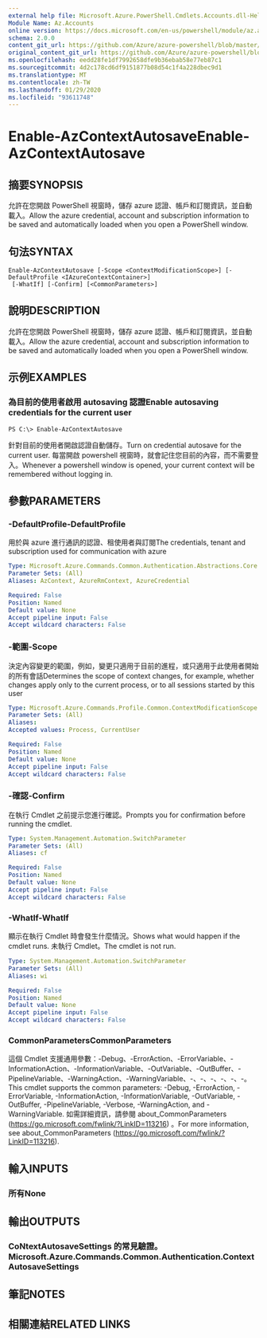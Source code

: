 ```yaml
---
external help file: Microsoft.Azure.PowerShell.Cmdlets.Accounts.dll-Help.xml
Module Name: Az.Accounts
online version: https://docs.microsoft.com/en-us/powershell/module/az.accounts/enable-azcontextautosave
schema: 2.0.0
content_git_url: https://github.com/Azure/azure-powershell/blob/master/src/Accounts/Accounts/help/Enable-AzContextAutosave.md
original_content_git_url: https://github.com/Azure/azure-powershell/blob/master/src/Accounts/Accounts/help/Enable-AzContextAutosave.md
ms.openlocfilehash: eedd28fe1df7992658dfe9b36ebab58e77eb87c1
ms.sourcegitcommit: 4d2c178cd6df9151877b08d54c1f4a228dbec9d1
ms.translationtype: MT
ms.contentlocale: zh-TW
ms.lasthandoff: 01/29/2020
ms.locfileid: "93611748"
---
```

# <span data-ttu-id="e0e21-101">Enable-AzContextAutosave</span><span class="sxs-lookup"><span data-stu-id="e0e21-101">Enable-AzContextAutosave</span></span>

## <span data-ttu-id="e0e21-102">摘要</span><span class="sxs-lookup"><span data-stu-id="e0e21-102">SYNOPSIS</span></span>
<span data-ttu-id="e0e21-103">允許在您開啟 PowerShell 視窗時，儲存 azure 認證、帳戶和訂閱資訊，並自動載入。</span><span class="sxs-lookup"><span data-stu-id="e0e21-103">Allow the azure credential, account and subscription information to be saved and automatically loaded when you open a PowerShell window.</span></span> 

## <span data-ttu-id="e0e21-104">句法</span><span class="sxs-lookup"><span data-stu-id="e0e21-104">SYNTAX</span></span>

```
Enable-AzContextAutosave [-Scope <ContextModificationScope>] [-DefaultProfile <IAzureContextContainer>]
 [-WhatIf] [-Confirm] [<CommonParameters>]
```

## <span data-ttu-id="e0e21-105">說明</span><span class="sxs-lookup"><span data-stu-id="e0e21-105">DESCRIPTION</span></span>
<span data-ttu-id="e0e21-106">允許在您開啟 PowerShell 視窗時，儲存 azure 認證、帳戶和訂閱資訊，並自動載入。</span><span class="sxs-lookup"><span data-stu-id="e0e21-106">Allow the azure credential, account and subscription information to be saved and automatically loaded when you open a PowerShell window.</span></span> 

## <span data-ttu-id="e0e21-107">示例</span><span class="sxs-lookup"><span data-stu-id="e0e21-107">EXAMPLES</span></span>

### <span data-ttu-id="e0e21-108">為目前的使用者啟用 autosaving 認證</span><span class="sxs-lookup"><span data-stu-id="e0e21-108">Enable autosaving credentials for the current user</span></span>
```
PS C:\> Enable-AzContextAutosave
```

<span data-ttu-id="e0e21-109">針對目前的使用者開啟認證自動儲存。</span><span class="sxs-lookup"><span data-stu-id="e0e21-109">Turn on credential autosave for the current user.</span></span>  <span data-ttu-id="e0e21-110">每當開啟 powershell 視窗時，就會記住您目前的內容，而不需要登入。</span><span class="sxs-lookup"><span data-stu-id="e0e21-110">Whenever a powershell window is opened, your current context will be remembered without logging in.</span></span>

## <span data-ttu-id="e0e21-111">參數</span><span class="sxs-lookup"><span data-stu-id="e0e21-111">PARAMETERS</span></span>

### <span data-ttu-id="e0e21-112">-DefaultProfile</span><span class="sxs-lookup"><span data-stu-id="e0e21-112">-DefaultProfile</span></span>
<span data-ttu-id="e0e21-113">用於與 azure 進行通訊的認證、租使用者與訂閱</span><span class="sxs-lookup"><span data-stu-id="e0e21-113">The credentials, tenant and subscription used for communication with azure</span></span>

```yaml
Type: Microsoft.Azure.Commands.Common.Authentication.Abstractions.Core.IAzureContextContainer
Parameter Sets: (All)
Aliases: AzContext, AzureRmContext, AzureCredential

Required: False
Position: Named
Default value: None
Accept pipeline input: False
Accept wildcard characters: False
```

### <span data-ttu-id="e0e21-114">-範圍</span><span class="sxs-lookup"><span data-stu-id="e0e21-114">-Scope</span></span>
<span data-ttu-id="e0e21-115">決定內容變更的範圍，例如，變更只適用于目前的進程，或只適用于此使用者開始的所有會話</span><span class="sxs-lookup"><span data-stu-id="e0e21-115">Determines the scope of context changes, for example, whether changes apply only to the current process, or to all sessions started by this user</span></span>

```yaml
Type: Microsoft.Azure.Commands.Profile.Common.ContextModificationScope
Parameter Sets: (All)
Aliases:
Accepted values: Process, CurrentUser

Required: False
Position: Named
Default value: None
Accept pipeline input: False
Accept wildcard characters: False
```

### <span data-ttu-id="e0e21-116">-確認</span><span class="sxs-lookup"><span data-stu-id="e0e21-116">-Confirm</span></span>
<span data-ttu-id="e0e21-117">在執行 Cmdlet 之前提示您進行確認。</span><span class="sxs-lookup"><span data-stu-id="e0e21-117">Prompts you for confirmation before running the cmdlet.</span></span>

```yaml
Type: System.Management.Automation.SwitchParameter
Parameter Sets: (All)
Aliases: cf

Required: False
Position: Named
Default value: None
Accept pipeline input: False
Accept wildcard characters: False
```

### <span data-ttu-id="e0e21-118">-WhatIf</span><span class="sxs-lookup"><span data-stu-id="e0e21-118">-WhatIf</span></span>
<span data-ttu-id="e0e21-119">顯示在執行 Cmdlet 時會發生什麼情況。</span><span class="sxs-lookup"><span data-stu-id="e0e21-119">Shows what would happen if the cmdlet runs.</span></span>
<span data-ttu-id="e0e21-120">未執行 Cmdlet。</span><span class="sxs-lookup"><span data-stu-id="e0e21-120">The cmdlet is not run.</span></span>

```yaml
Type: System.Management.Automation.SwitchParameter
Parameter Sets: (All)
Aliases: wi

Required: False
Position: Named
Default value: None
Accept pipeline input: False
Accept wildcard characters: False
```

### <span data-ttu-id="e0e21-121">CommonParameters</span><span class="sxs-lookup"><span data-stu-id="e0e21-121">CommonParameters</span></span>
<span data-ttu-id="e0e21-122">這個 Cmdlet 支援通用參數：-Debug、-ErrorAction、-ErrorVariable、-InformationAction、-InformationVariable、-OutVariable、-OutBuffer、-PipelineVariable、-WarningAction、-WarningVariable、-、-、-、-、-、-。</span><span class="sxs-lookup"><span data-stu-id="e0e21-122">This cmdlet supports the common parameters: -Debug, -ErrorAction, -ErrorVariable, -InformationAction, -InformationVariable, -OutVariable, -OutBuffer, -PipelineVariable, -Verbose, -WarningAction, and -WarningVariable.</span></span> <span data-ttu-id="e0e21-123">如需詳細資訊，請參閱 about_CommonParameters (https://go.microsoft.com/fwlink/?LinkID=113216) 。</span><span class="sxs-lookup"><span data-stu-id="e0e21-123">For more information, see about_CommonParameters (https://go.microsoft.com/fwlink/?LinkID=113216).</span></span>

## <span data-ttu-id="e0e21-124">輸入</span><span class="sxs-lookup"><span data-stu-id="e0e21-124">INPUTS</span></span>

### <span data-ttu-id="e0e21-125">所有</span><span class="sxs-lookup"><span data-stu-id="e0e21-125">None</span></span>

## <span data-ttu-id="e0e21-126">輸出</span><span class="sxs-lookup"><span data-stu-id="e0e21-126">OUTPUTS</span></span>

### <span data-ttu-id="e0e21-127">CoNtextAutosaveSettings 的常見驗證。</span><span class="sxs-lookup"><span data-stu-id="e0e21-127">Microsoft.Azure.Commands.Common.Authentication.ContextAutosaveSettings</span></span>

## <span data-ttu-id="e0e21-128">筆記</span><span class="sxs-lookup"><span data-stu-id="e0e21-128">NOTES</span></span>

## <span data-ttu-id="e0e21-129">相關連結</span><span class="sxs-lookup"><span data-stu-id="e0e21-129">RELATED LINKS</span></span>
